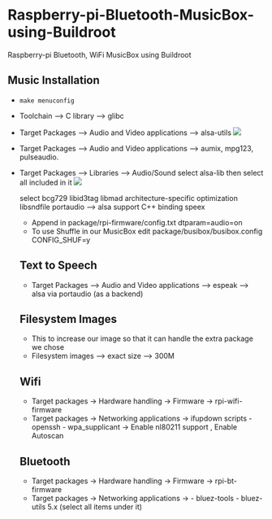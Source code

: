 # Raspberry-pi-Bluetooth-MusicBox-using-Buildroot
Raspberry-pi Bluetooth, WiFi MusicBox using Buildroot

## Music Installation
- `make menuconfig`  
- Toolchain --> C library --> glibc
- Target Packages --> Audio and Video applications --> alsa-utils 
 ![](https://github.com/hananabilabd/Raspberry-pi-Bluetooth-MusicBox-using-Buildroot/blob/master/Images/alsa-utils.png)
 
- Target Packages --> Audio and Video applications --> aumix, mpg123, pulseaudio.
- Target Packages --> Libraries --> Audio/Sound 
  select alsa-lib then select all included in it
  ![](https://github.com/hananabilabd/Raspberry-pi-Bluetooth-MusicBox-using-Buildroot/blob/master/Images/alsa-lib.png)
  
  select bcg729
  libid3tag
  libmad
  architecture-specific optimization
  libsndfile
  portaudio --> alsa support
  C++ binding
  speex
  - Append in package/rpi-firmware/config.txt
    dtparam=audio=on
  - To use Shuffle in our MusicBox edit package/busibox/busibox.config
    CONFIG_SHUF=y
    
  ## Text to Speech
  - Target Packages --> Audio and Video applications --> espeak --> alsa via portaudio (as a backend)
  
  ## Filesystem Images
  - This to increase our image so that it can handle the extra package we chose
  - Filesystem images --> exact size --> 300M 
  
  ## Wifi
  - Target packages -> Hardware handling -> Firmware -> rpi-wifi-firmware
  - Target packages -> Networking applications -> ifupdown scripts
                                                  - openssh
                                                  - wpa_supplicant -> Enable nl80211 support , Enable Autoscan
  ## Bluetooth
  - Target packages -> Hardware handling -> Firmware -> rpi-bt-firmware
  - Target packages -> Networking applications -> 
                             - bluez-tools
                             - bluez-utils 5.x (select all items under it)
